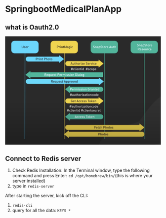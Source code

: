# SpringbootMedicalPlanApp
## what is Oauth2.0
![image](./assets/oauth2.0.png)

## Connect to Redis server
1. Check Redis Installation: In the Terminal window, type the following command and press Enter:
```cd /opt/homebrew/bin/```(this is where your server installed)
2. type in ```redis-server```

After starting the server, kick off the CLI:
1. ```redis-cli```
2. query for all the data: ```KEYS *```